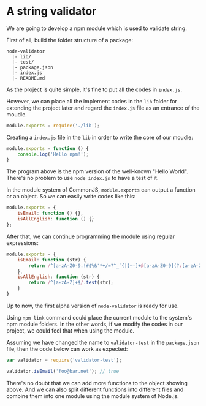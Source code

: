 # A string validator

We are going to develop a npm module which is used to validate string.

First of all, build the folder structure of a package:

```
node-validator
  |- lib/
  |- test/
  |- package.json
  |- index.js
  |- README.md
```

As the project is quite simple, it's fine to put all the codes in `index.js`.

However, we can place all the implement codes in the `lib` folder for extending the project later and regard the `index.js` file as an entrance of the moudle.

```js
module.exports = require('./lib');
```

Creating a `index.js` file in the `lib` in order to write the core of our moudle:

```js
module.exports = function () {
    console.log('Hello npm!');
}
```

The program above is the npm version of the well-known "Hello World". There's no problem to use `node index.js` to have a test of it.

In the module system of CommonJS, `module.exports` can output a function or an object. So we can easily write codes like this:

```js
module.exports = {
    isEmail: function () {},
    isAllEnglish: function () {}
};
```

After that, we can continue programming the module using regular expressions:

```js
module.exports = {
    isEmail: function (str) {
        return /^[a-zA-Z0-9.!#$%&'*+/=?^_`{|}~-]+@[a-zA-Z0-9](?:[a-zA-Z0-9-]{0,61}[a-zA-Z0-9])?(?:\.[a-zA-Z0-9](?:[a-zA-Z0-9-]{0,61}[a-zA-Z0-9])?)*$/.test(str);
    },
    isAllEnglish: function (str) {
        return /^[a-zA-Z]+$/.test(str);
    }
}
```

Up to now, the first alpha version of `node-validator` is ready for use.

Using `npm link` command could place the current module to the system's npm module folders. In the other words, if we modify the codes in our project, we could feel that when using the module.

Assuming we have changed the name to `validator-test` in the `package.json` file, then the code below can work as expected:

```js
var validator = require('validator-test');

validator.isEmail('foo@bar.net'); // true
```

There's no doubt that we can add more functions to the object showing above. And we can also split different functions into different files and combine them into one module using the module system of Node.js.
